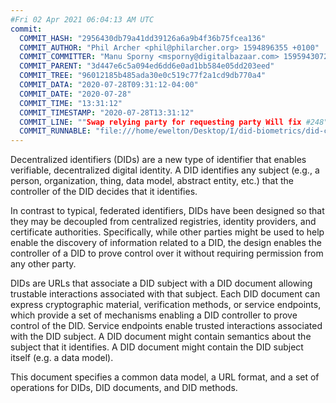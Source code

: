 ```yaml
---
#Fri 02 Apr 2021 06:04:13 AM UTC
commit:
  COMMIT_HASH: "2956430db79a41dd39126a6a9b4f36b75fcea136"
  COMMIT_AUTHOR: "Phil Archer <phil@philarcher.org> 1594896355 +0100"
  COMMIT_COMMITTER: "Manu Sporny <msporny@digitalbazaar.com> 1595943072 -0400"
  COMMIT_PARENT: "3d447e6c5a094ed6dd6e0ad1bb584e05dd203eed"
  COMMIT_TREE: "96012185b485ada30e0c519c77f2a1cd9db770a4"
  COMMIT_DATA: "2020-07-28T09:31:12-04:00"
  COMMIT_DATE: "2020-07-28"
  COMMIT_TIME: "13:31:12"
  COMMIT_TIMESTAMP: "2020-07-28T13:31:12"
  COMMIT_LINE: ""Swap relying party for requesting party Will fix #248"
  COMMIT_RUNNABLE: "file:///home/ewelton/Desktop/I/did-biometrics/did-core-dataset/analysis/gitinfo/2956430db79a41dd39126a6a9b4f36b75fcea136/snapshot/index.html"
---
```


<section id="abstract">
<p>
<a>Decentralized identifiers</a> (DIDs) are a new type of identifier that
enables verifiable, decentralized digital identity. A <a>DID</a> identifies any
subject (e.g., a person, organization, thing, data model, abstract entity, etc.)
that the controller of the <a>DID</a> decides that it identifies.

In contrast to typical, federated identifiers, DIDs have been designed
so that they may be decoupled from centralized registries, identity providers,
and certificate authorities. Specifically, while other parties might be used
to help enable the discovery of information related to a <a>DID</a>,
the design enables the controller of a <a>DID</a> to prove control over it
without requiring permission from any other party.

<a>DID</a>s are URLs that associate
a <a>DID subject</a> with a <a>DID document</a> allowing trustable interactions
associated with that subject. Each <a>DID document</a> can express cryptographic
material, verification methods, or <a>service endpoints</a>, which provide a set
of mechanisms enabling a <a>DID controller</a> to prove control of the
<a>DID</a>. <a>Service endpoints</a> enable trusted interactions associated with
the <a>DID subject</a>. A <a>DID document</a> might contain semantics about the
subject that it identifies. A <a>DID document</a> might contain the <a>DID
subject</a> itself (e.g. a data model).
    </p>
<p>
This document specifies a common data model, a URL format, and a set of
operations for <a>DIDs</a>, <a>DID documents</a>, and <a>DID methods</a>.
    </p>
</section>
